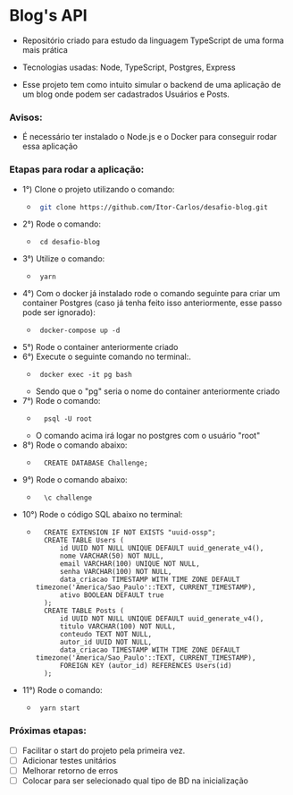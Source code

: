 # Blog's API

* Repositório criado para estudo da linguagem TypeScript de uma forma mais prática

* Tecnologias usadas: Node, TypeScript, Postgres, Express

* Esse projeto tem como intuito simular o backend de uma aplicação de um blog onde podem ser cadastrados Usuários e Posts.

### Avisos:
 * É necessário ter instalado o Node.js e o Docker para conseguir rodar essa aplicação

### Etapas para rodar a aplicação:
* 1°) Clone o projeto utilizando o comando:
  - ```sh
     git clone https://github.com/Itor-Carlos/desafio-blog.git
    ```
* 2°) Rode o comando:
  - ```
     cd desafio-blog
    ```
* 3°) Utilize o comando:
  - ```
     yarn
    ```
* 4°) Com o docker já instalado rode o comando seguinte para criar um container Postgres (caso já tenha feito isso anteriormente, esse passo pode ser ignorado):
  - ```
     docker-compose up -d
    ```
* 5°) Rode o container anteriormente criado
* 6°) Execute o seguinte comando no terminal:.
  - ```
     docker exec -it pg bash
    ```
  - Sendo que o "pg" seria o nome do container anteriormente criado
* 7°) Rode o comando:
  - ```
      psql -U root
    ```
  - O comando acima irá logar no postgres com o usuário "root"
* 8°) Rode o comando abaixo:
  - ```
      CREATE DATABASE Challenge;
    ```
* 9°) Rode o comando abaixo:
  - ```
      \c challenge
    ```
* 10°) Rode o código SQL abaixo no terminal:
  - ```
      CREATE EXTENSION IF NOT EXISTS "uuid-ossp";
      CREATE TABLE Users (
          id UUID NOT NULL UNIQUE DEFAULT uuid_generate_v4(),
          nome VARCHAR(50) NOT NULL,
          email VARCHAR(100) UNIQUE NOT NULL,
          senha VARCHAR(100) NOT NULL,
          data_criacao TIMESTAMP WITH TIME ZONE DEFAULT timezone('America/Sao_Paulo'::TEXT, CURRENT_TIMESTAMP),
          ativo BOOLEAN DEFAULT true
      );
      CREATE TABLE Posts (
          id UUID NOT NULL UNIQUE DEFAULT uuid_generate_v4(),
          titulo VARCHAR(100) NOT NULL,
          conteudo TEXT NOT NULL,
          autor_id UUID NOT NULL,
          data_criacao TIMESTAMP WITH TIME ZONE DEFAULT timezone('America/Sao_Paulo'::TEXT, CURRENT_TIMESTAMP),
          FOREIGN KEY (autor_id) REFERENCES Users(id)
      );
    ```
* 11°) Rode o comando:
  - ```
     yarn start
    ```

### Próximas etapas:
* [ ] Facilitar o start do projeto pela primeira vez.
* [ ] Adicionar testes unitários
* [ ] Melhorar retorno de erros
* [ ] Colocar para ser selecionado qual tipo de BD na inicialização
